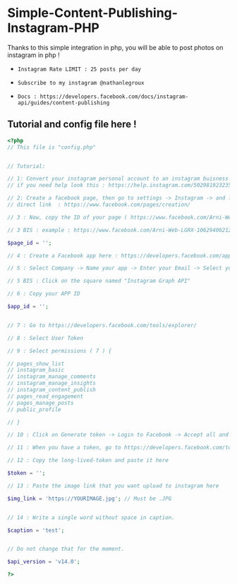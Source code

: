 # Simple-Content-Publishing-Instagram-PHP
Thanks to this simple integration in php, you will be able to post photos on instagram in php !


- `Instagram Rate LIMIT : 25 posts per day `

- `Subscribe to my instagram @nathanlegroux `

- `Docs : https://developers.facebook.com/docs/instagram-api/guides/content-publishing`

## Tutorial and config file here !



```php
<?php
// This file is "config.php"


// Tutorial: 

// 1: Convert your instagram personal account to an instagram buisness account. 
// if you need help look this : https://help.instagram.com/502981923235522

// 2: Create a facebook page, then go to settings -> Instagram -> and link your buisness account.
// direct link  : https://www.facebook.com/pages/creation/

// 3 : Now, copy the ID of your page ( https://www.facebook.com/Arni-Web-LGRX-ID_IS_HERE/about/?ref=page_internal ) 

// 3 BIS : example : https://www.facebook.com/Arni-Web-LGRX-106294062129244/about/?ref=page_internal -> ID is = 106294062129244

$page_id = '';

// 4 : Create a Facebook app here : https://developers.facebook.com/apps/

// 5 : Select Company -> Name your app -> Enter your Email -> Select your buisness account ( IMPORTANT )

// 5 BIS : Click on the square named "Instagram Graph API"

// 6 : Copy your APP ID 

$app_id = '';


// 7 : Go to https://developers.facebook.com/tools/explorer/

// 8 : Select User Token 

// 9 : Select permissions ( 7 ) {

// pages_show_list
// instagram_basic
// instagram_manage_comments
// instagram_manage_insights
// instagram_content_publish
// pages_read_engagement
// pages_manage_posts
// public_profile

// }

// 10 : Click on Generate token -> Login to Facebook -> Accept all and Check your instagram account in the list !

// 11 : When you have a token, go to https://developers.facebook.com/tools/debug/accesstoken/ -> Click on debug -> in the bottom of the page, Click on Generate Long-Lived Token

// 12 : Copy the long-lived-token and paste it here 

$token = '';

// 13 : Paste the image link that you want upload to instagram here 

$img_link = 'https://YOURIMAGE.jpg'; // Must be .JPG


// 14 : Write a single word without space in caption.

$caption = 'test';


// Do not change that for the moment.

$api_version = 'v14.0';

?>

```



